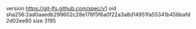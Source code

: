 version https://git-lfs.github.com/spec/v1
oid sha256:2ad0aaedb299602c28e176f5f6a0f22a3a8d14951fa55341b456bafd2d02ee80
size 3195
